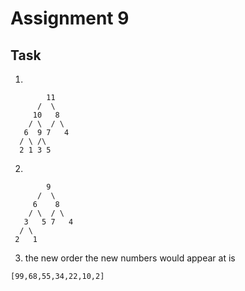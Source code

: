 # Assignment 9
## Task
1. 
```text
        11
      /  \
     10   8
    / \  / \
   6  9 7   4
  / \ /\
  2 1 3 5
```
2.
```text
        9
      /  \
     6    8
    / \  / \
   3   5 7   4
  / \ 
 2   1
```
3. the new order the new numbers would appear at is
```text
[99,68,55,34,22,10,2]
```

